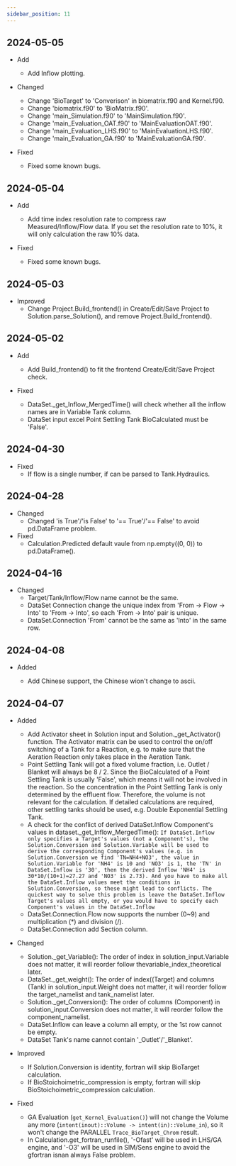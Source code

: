```yaml
---
sidebar_position: 11
---
```


## 2024-05-05

- Add

  - Add Inflow plotting.

- Changed

  - Change 'BioTarget' to 'Converison' in biomatrix.f90 and Kernel.f90.
  - Change 'biomatrix.f90' to 'BioMatrix.f90'.
  - Change 'main_Simulation.f90' to 'MainSimulation.f90'.
  - Change 'main_Evaluation_OAT.f90' to 'MainEvaluationOAT.f90'.
  - Change 'main_Evaluation_LHS.f90' to 'MainEvaluationLHS.f90'.
  - Change 'main_Evaluation_GA.f90' to 'MainEvaluationGA.f90'.

- Fixed
  - Fixed some known bugs.

## 2024-05-04

- Add

  - Add time index resolution rate to compress raw Measured/Inflow/Flow data. If you set the resolution rate to 10%, it will only calculation the raw 10% data.

- Fixed
  - Fixed some known bugs.

## 2024-05-03

- Improved
  - Change Project.Build_frontend() in Create/Edit/Save Project to Solution.parse_Solution(), and remove Project.Build_frontend().

## 2024-05-02

- Add

  - Add Build_frontend() to fit the frontend Create/Edit/Save Project check.

- Fixed

  - DataSet.\_get_Inflow_MergedTime() will check whether all the inflow names are in Variable Tank column.
  - DataSet input excel Point Settling Tank BioCalculated must be 'False'.

## 2024-04-30

- Fixed
  - If flow is a single number, if can be parsed to Tank.Hydraulics.

## 2024-04-28

- Changed
  - Changed 'is True'/'is False' to '== True'/'== False' to avoid pd.DataFrame problem.
- Fixed
  - Calculation.Predicted default vaule from np.empty((0, 0)) to pd.DataFrame().

## 2024-04-16

- Changed
  - Target/Tank/Inflow/Flow name cannot be the same.
  - DataSet Connection change the unique index from 'From -> Flow -> Into' to 'From -> Into', so each 'From -> Into' pair is unique.
  - DataSet.Connection 'From' cannot be the same as 'Into' in the same row.

## 2024-04-08

- Added

  - Add Chinese support, the Chinese wion't change to ascii.

## 2024-04-07

- Added

  - Add Activator sheet in Solution input and Solution.\_get_Activator() function. The Activator matrix can be used to control the on/off switching of a Tank for a Reaction, e.g. to make sure that the Aeration Reaction only takes place in the Aeration Tank.
  - Point Settling Tank will got a fixed volume fraction, i.e. Outlet / Blanket will always be 8 / 2. Since the BioCalculated of a Point Settling Tank is usually 'False', which means it will not be involved in the reaction. So the concentration in the Point Settling Tank is only determined by the effluent flow. Therefore, the volume is not relevant for the calculation. If detailed calculations are required, other settling tanks should be used, e.g. Double Exponential Settling Tank.
  - A check for the conflict of derived DataSet.Inflow Component's values in dataset.\_get_Inflow_MergedTime(): `If DataSet.Inflow only specifies a Target's values (not a Component's), the Solution.Conversion and Solution.Variable will be used to derive the corresponding Component's values (e.g. in Solution.Conversion we find 'TN=NH4+NO3', the value in Solution.Variable for 'NH4' is 10 and 'NO3' is 1, the 'TN' in DataSet.Inflow is '30', then the derived Inflow 'NH4' is 30*10/(10+1)=27.27 and 'NO3' is 2.73). And you have to make all the DataSet.Inflow values meet the conditions in Solution.Conversion, so these might lead to conflicts. The quickest way to solve this problem is leave the DataSet.Inflow Target's values all empty, or you would have to specify each Component's values in the DataSet.Inflow`
  - DataSet.Connection.Flow now supports the number (0~9) and multiplication (\*) and division (/).
  - DataSet.Connection add Section column.

- Changed

  - Solution.\_get_Variable(): The order of index in solution_input.Variable does not matter, it will reorder follow thevariable_index_theoretical later.
  - DataSet.\_get_weight(): The order of index((Target) and columns (Tank) in solution_input.Weight does not matter, it will reorder follow the target_namelist and tank_namelist later.
  - Solution.\_get_Conversion(): The order of columns (Component) in solution_input.Conversion does not matter, it will reorder follow the component_namelist.
  - DataSet.Inflow can leave a column all empty, or the 1st row cannot be empty.
  - DataSet Tank's name cannot contain '\_Outlet'/'\_Blanket'.

- Improved

  - If Solution.Conversion is identity, fortran will skip BioTarget calculation.
  - If BioStoichoimetric_compression is empty, fortran will skip BioStoichoimetric_compression calculation.

- Fixed
  - GA Evaluation (`get_Kernel_Evaluation()`) will not change the Volume any more (`intent(inout)::Volume -> intent(in)::Volume_in`), so it won't change the PARALLEL `Trace_BioTarget_Chrom` result.
  - In Calculation.get_fortran_runfile(), '-Ofast' will be used in LHS/GA engine, and '-O3' will be used in SIM/Sens engine to avoid the gfortran isnan always False problem.
